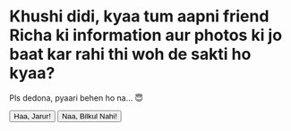 <h1>Khushi didi, kyaa tum aapni friend Richa ki information aur photos ki jo baat kar rahi thi woh de sakti ho kyaa?</h1>
<p>Pls dedona, pyaari behen ho na... 😇</p>

<button id="yesButton">Haa, Jarur!</button>
<button id="noButton">Naa, Bilkul Nahi!</button>

<script>
    document.getElementById("noButton").onclick = function() {
        alert("Aare plss dedona pyaari behen ho na, ek chocolate khila dunga aapko mai 🍫");
    };

    document.getElementById("yesButton").onclick = function() {
        alert("Shukriya! Aap bohot acchi behen ho 😊");
    };
</script>
